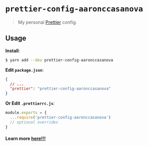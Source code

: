# `prettier-config-aaronccasanova`

> My personal [Prettier](https://prettier.io) config.

## Usage

**Install**:

```bash
$ yarn add --dev prettier-config-aaronccasanova
```

**Edit `package.json`**:

```json
{
  // ...
  "prettier": "prettier-config-aaronccasanova"
}
```

**Or Edit `.prettierrc.js`**:
```javascript
module.exports = {
  ...require('prettier-config-aaronccasanova')
  // optional overrides
}

```

#### Learn more [here!!!](https://github.com/prettier/prettier/blob/master/docs/configuration.md#sharing-configurations)